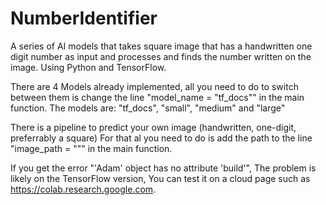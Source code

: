 # NumberIdentifier
A series of AI models that takes square image that has a handwritten one digit number as input and processes and finds the number written on the image. Using Python and TensorFlow.

There are 4 Models already implemented, all you need to do to switch between them is change the line "model_name = "tf_docs"" in the main function.
The models are: "tf_docs", "small", "medium" and "large"

There is a pipeline to predict your own image (handwritten, one-digit, preferrably a square)
For that al you need to do is add the path to the line "image_path = """ in the main function.

If you get the error "'Adam' object has no attribute 'build'", The problem is likely on the TensorFlow version, You can test it on a cloud page such as https://colab.research.google.com.
